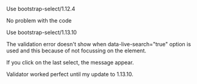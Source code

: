 Use bootstrap-select/1.12.4

No problem with the code

Use bootstrap-select/1.13.10

The validation error doesn't show when data-live-search="true" option is used
and this because of not focussing on the element.

If you click on the last select, the message appear.

Validator worked perfect until my update to 1.13.10.
